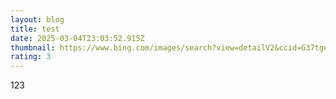 ```yaml
---
layout: blog
title: test
date: 2025-03-04T23:03:52.915Z
thumbnail: https://www.bing.com/images/search?view=detailV2&ccid=G37tgeQq&id=3228702E7C6D2D696B22BD20249AB84D148F8673&thid=OIP.G37tgeQqSNt7v2oPfj9ltQHaE7&mediaurl=https%3a%2f%2fimages.pexels.com%2fphotos%2f236047%2fpexels-photo-236047.jpeg%3fcs%3dsrgb%26dl%3dclouds-cloudy-countryside-236047.jpg%26fm%3djpg&cdnurl=https%3a%2f%2fth.bing.com%2fth%2fid%2fR.1b7eed81e42a48db7bbf6a0f7e3f65b5%3frik%3dc4aPFE24miQgvQ%26pid%3dImgRaw%26r%3d0&exph=1364&expw=2048&q=images&simid=608043833986739385&FORM=IRPRST&ck=5D4A33A7CCE47F7032192C1493D222C3&selectedIndex=1&itb=0
rating: 3
---
```

1﻿23
